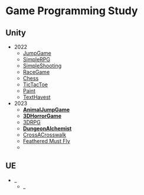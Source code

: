 # Game Programming Study
## Unity
- 2022
   - [JumpGame](JumpGame/Introduce.md)
   - [SimpleRPG](SimpleRPG/Introduce.md)
   - [SimpleShooting](SimpleShooting/Introduce.md)
   - [RaceGame](RaceGame/Introduce.md)
   - [Chess](Chess/Introduce.md)
   - [TicTacToe](TicTacToe/Introduce.md)
   - [Paint](Paint/Introduce.md)
   - [TextHavest](TextHavest/Introduce.md)
- 2023
   - **[AnimalJumpGame](AnimalJumpGame/Introduce.md)**
   - **[3DHorrorGame](3DHorrorGame/Introduce.md)**
   - [3DRPG](3DRPG/Introduce.md)
   - **[DungeonAlchemist](DungeonAlchemist/Introduce.md)**
   - [CrossACrosswalk](CrossACrosswalk/Introduce.md)
   - [Feathered Must Fly](CrossACrosswalk/Introduce.md)
   -
## UE
- _
   - _
